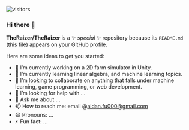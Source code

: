 ![visitors](https://visitor-badge.glitch.me/badge?username=TheRaizer)

### Hi there 👋

**TheRaizer/TheRaizer** is a ✨ _special_ ✨ repository because its `README.md` (this file) appears on your GitHub profile.

Here are some ideas to get you started:

- 🔭 I’m currently working on a 2D farm simulator in Unity.
- 🌱 I’m currently learning linear algebra, and machine learning topics.
- 👯 I’m looking to collaborate on anything that falls under machine learning, game programming, or web development.
- 🤔 I’m looking for help with ...
- 💬 Ask me about ...
- 📫 How to reach me: email @aidan.fu000@gmail.com
- 😄 Pronouns: ...
- ⚡ Fun fact: ...
